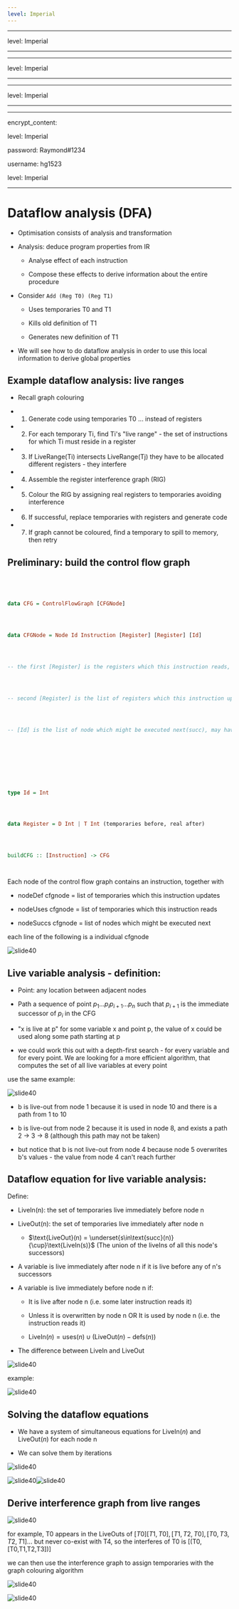 ```yaml
---
level: Imperial
---
```

---
level: Imperial
---
---
level: Imperial
---
---
level: Imperial
---
---
encrypt_content:
  level: Imperial
  password: Raymond#1234
  username: hg1523
level: Imperial
---
# Dataflow analysis (DFA)
- Optimisation consists of analysis and transformation
- Analysis: deduce program properties from IR
	- Analyse effect of each instruction
	- Compose these effects to derive information about the entire procedure
- Consider `Add (Reg T0) (Reg T1)`
	- Uses temporaries T0 and T1
	- Kills old definition of T1
	- Generates new definition of T1
- We will see how to do dataflow analysis in order to use this local information to derive global properties
## Example dataflow analysis: live ranges
- Recall graph colouring
- 1. Generate code using temporaries T0 ... instead of registers
- 2. For each temporary Ti, find Ti's "live range" - the set of instructions for which Ti must reside in a register
- 3. If LiveRange(Ti) intersects LiveRange(Tj) they have to be allocated different registers - they interfere
- 4. Assemble the register interference graph (RIG)
- 5. Colour the RIG by assigning real registers to temporaries avoiding interference
- 6. If successful, replace temporaries with registers and generate code
- 7. If graph cannot be coloured, find a temporary to spill to memory, then retry
## Preliminary: build the control flow graph

```haskell
data CFG = ControlFlowGraph [CFGNode]
data CFGNode = Node Id Instruction [Register] [Register] [Id]
-- the first [Register] is the registers which this instruction reads, (uses)
-- second [Register] is the list of registers which this instruction updates (defs)
-- [Id] is the list of node which might be executed next(succ), may have mutiple values when branch is involved

type Id = Int
data Register = D Int | T Int (temporaries before, real after)
buildCFG :: [Instruction] -> CFG
```

Each node of the control flow graph contains an instruction, together with
- nodeDef cfgnode = list of temporaries which this instruction updates
- nodeUses cfgnode = list of temporaries which this instruction reads
- nodeSuccs cfgnode = list of nodes which might be executed next
each line of the following is a individual cfgnode
![slide40](../../../../../../assets/Imperial/50006/lecture6-part2-slide5.png)

## Live variable analysis - definition:
- Point: any location between adjacent nodes
- Path a sequence of point $p_1\dots p_ip_{i+1}\dots p_n$ such that $p_{i+1}$ is the immediate successor of $p_i$ in the CFG
- "x is live at p" for some variable x and point p, the value of x could be used along some path starting at p
- we could work this out with a depth-first search - for every variable and for every point. We are looking for a more efficient algorithm, that computes the set of all live variables at every point
use the same example:
![slide40](../../../../../../assets/Imperial/50006/lecture6-part2-slide8.png)
- b is live-out from node 1 because it is used in node 10 and there is a path from 1 to 10
- b is live-out from node 2 because it is used in node 8, and exists a path 2 -> 3 -> 8 (although this path may not be taken)
- but notice that b is not live-out from node 4 because node 5 overwrites b's values - the value from node 4 can't reach further
## Dataflow equation for live variable analysis:
Define:
- LiveIn(n): the set of temporaries live immediately before node n
- LiveOut(n): the set of temporaries live immediately after node n
	- $\text{LiveOut}(n) = \underset{s\in\text{succ}(n)}{\cup}\text{LiveIn(s)}$ (The union of the liveIns of all this node's successors)
- A variable is live immediately after node n if it is live before any of n's successors
- A variable is live immediately before node n if:
	- It is live after node n (i.e. some later instruction reads it)
	- Unless it is overwritten by node n OR It is used by node n (i.e. the instruction reads it)
	- $\text{LiveIn}(n) = \text{uses}(n)\cup (\text{LiveOut}(n) - \text{defs}(n))$

- The difference between LiveIn and LiveOut
![slide40](../../../../../../assets/Imperial/50006/lecture6-part2-slide19.png)
example:
![slide40](../../../../../../assets/Imperial/50006/lecture6-part2-slide21.png)

## Solving the dataflow equations

- We have a system of simultaneous equations for $\text{LiveIn}(n)$ and $\text{LiveOut}(n)$ for each node n
- We can solve them by iterations
![slide40](../../../../../../assets/Imperial/50006/lecture6-part2-slide23.png)

![slide40](../../../../../../assets/Imperial/50006/lecture6-part2-slide31.png)![slide40](../../../../../../assets/Imperial/50006/lecture6-part2-slide32.png)
## Derive interference graph from live ranges

![slide40](../../../../../../assets/Imperial/50006/lecture6-part2-slide35.png)
for example, T0 appears in the LiveOuts of $[T0] [T1, T0], [T1,T2,T0], [T0, T3, T2, T1]...$ but never co-exist with T4, so the interferes of T0 is [(T0, [T0,T1,T2,T3])]

we can then use the interference graph to assign temporaries with the graph colouring algorithm

![slide40](../../../../../../assets/Imperial/50006/lecture6-part2-slide40.png)

![slide40](../../../../../../assets/Imperial/50006/lecture6-part2-slide41.png)